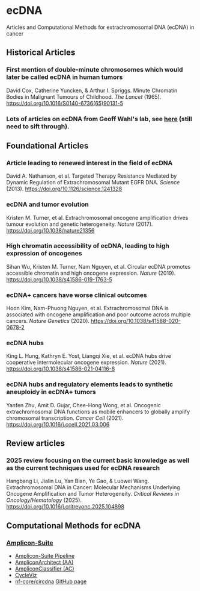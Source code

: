 # ecDNA
Articles and Computational Methods for extrachromosomal DNA (ecDNA) in cancer

## Historical Articles

### First mention of double-minute chromosomes which would later be called ecDNA in human tumors
David Cox, Catherine Yuncken, & Arthur I. Spriggs. Minute Chromatin Bodies in Malignant Tumours of Childhood. _The Lancet_ (1965). https://doi.org/10.1016/S0140-6736(65)90131-5

### Lots of articles on ecDNA from Geoff Wahl's lab, see [here](https://wahl.salk.edu/wp-content/uploads/sites/15/2017/07/WahlCVJuly2017.pdf) (still need to sift through).

## Foundational Articles

### Article leading to renewed interest in the field of ecDNA
David A. Nathanson, et al. Targeted Therapy Resistance Mediated by Dynamic Regulation of Extrachromosomal Mutant EGFR DNA. _Science_ (2013). https://doi.org/10.1126/science.1241328

### ecDNA and tumor evolution
Kristen M. Turner, et al. Extrachromosomal oncogene amplification drives tumour evolution and genetic heterogeneity. _Nature_ (2017). https://doi.org/10.1038/nature21356

### High chromatin accessibility of ecDNA, leading to high expression of oncogenes
Sihan Wu, Kristen M. Turner, Nam Nguyen, et al. Circular ecDNA promotes accessible chromatin and high oncogene expression. _Nature_ (2019). https://doi.org/10.1038/s41586-019-1763-5

### ecDNA+ cancers have worse clinical outcomes
Hoon Kim, Nam-Phuong Nguyen, et al. Extrachromosomal DNA is associated with oncogene amplification and poor outcome across multiple cancers. _Nature Genetics_ (2020). https://doi.org/10.1038/s41588-020-0678-2

### ecDNA hubs
King L. Hung, Kathryn E. Yost, Liangqi Xie, et al. ecDNA hubs drive cooperative intermolecular oncogene expression. _Nature_ (2021). https://doi.org/10.1038/s41586-021-04116-8

### ecDNA hubs and regulatory elements leads to synthetic aneuploidy in ecDNA+ tumors
Yanfen Zhu, Amit D. Gujar, Chee-Hong Wong, et al. Oncogenic extrachromosomal DNA functions as mobile enhancers to globally amplify chromosomal transcription. _Cancer Cell_ (2021). https://doi.org/10.1016/j.ccell.2021.03.006

## Review articles

### 2025 review focusing on the current basic knowledge as well as the current techniques used for ecDNA research
Hangbang Li, Jialin Lu, Yan Bian, Ye Gao, & Luowei Wang. Extrachromosomal DNA in Cancer: Molecular Mechanisms Underlying Oncogene Amplification and Tumor Heterogeneity. _Critical Reviews in Oncology/Hematology_ (2025). https://doi.org/10.1016/j.critrevonc.2025.104898

## Computational Methods for ecDNA

### [Amplicon-Suite](https://github.com/AmpliconSuite)
- [Amplicon-Suite Pipeline](https://github.com/AmpliconSuite/AmpliconSuite-pipeline)
- [AmpliconArchitect (AA)](https://github.com/AmpliconSuite/AmpliconArchitect)
- [AmpliconClassifier (AC)](https://github.com/AmpliconSuite/AmpliconClassifier)
- [CycleViz](https://github.com/AmpliconSuite/CycleViz)
- [nf-core/circdna](https://nf-co.re/circdna/) [GitHub page](https://github.com/nf-core/circdna/)
